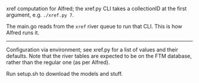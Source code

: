 xref computation for Alfred; the xref.py CLI takes a collectionID at the first
argument, e.g. `./xref.py 7`.

The main.go reads from the `xref` river queue to run that CLI. This is how
Alfred runs it.

---

Configuration via environment; see xref.py for a list of values and their
defaults. Note that the river tables are expected to be on the FTM database,
rather than the regular one (as per Alfred).

Run setup.sh to download the models and stuff.
